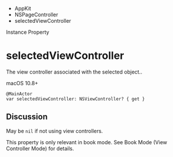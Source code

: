 

- AppKit
- NSPageController
-  selectedViewController 

Instance Property

# selectedViewController

The view controller associated with the selected object..

macOS 10.8+

``` source
@MainActor
var selectedViewController: NSViewController? { get }
```

## Discussion

May be `nil` if not using view controllers.

This property is only relevant in book mode. See Book Mode (View Controller Mode) for details.

